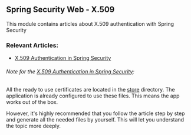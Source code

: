 ## Spring Security Web - X.509

This module contains articles about X.509 authentication with Spring Security 

### Relevant Articles:
- [X.509 Authentication in Spring Security](https://www.surya.com/x-509-authentication-in-spring-security)

###### Note for the [X.509 Authentication in Spring Security](https://www.surya.com/x-509-authentication-in-spring-security):
All the ready to use certificates are located in the [store](store) directory. The application is already configured to use these files. 
This means the app works out of the box.

However, it's highly recommended that you follow the article step by step and generate all the needed files by yourself. 
This will let you understand the topic more deeply. 